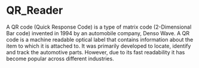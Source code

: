# QR_Reader
A QR code (Quick Response Code) is a type of matrix code (2-Dimensional Bar code) invented in 1994 by an automobile company, Denso Wave. A QR code is a machine readable optical label that contains information about the item to which it is attached to. It was primarily developed to locate, identify and track the automotive parts. However, due to its fast readability it has become popular across different industries. 
